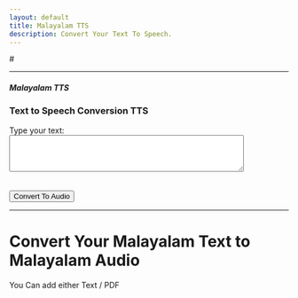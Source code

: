 ```yaml
---
layout: default
title: Malayalam TTS
description: Convert Your Text To Speech.
---
```


<link rel="stylesheet" href="styles.css">
# 
<hr class="centered-line">
<h5 class="centered-text">Malayalam TTS</h5> <!-- Adjust the font size -->


<h3>Text to Speech Conversion TTS</h3>

<form action="process-text" method="post">
  <label for="text-input">Type your text:</label>
  <textarea id="text-input" name="user-text" rows="4" cols="50"></textarea>
  <br><br><br>
  <button type="submit" class="btn btn-custom">Convert To Audio</button>
</form>

<hr class="centered-line">

# Convert Your Malayalam Text to Malayalam Audio
<p class="centered-text">You Can add either Text / PDF </p>
